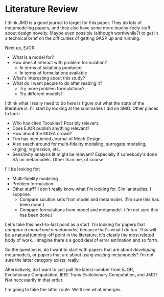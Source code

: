 # Literature Review

I think JMD is a good journal to target for this paper.
    They do lots of metamodeling papers, and they also have some more touchy-feely stuff about design novelty.
    Maybe even possible (although worthwhile?) to get in a technical brief on the difficulties of getting GASP up and running.

Next up, EJOR.

* What is a model for?
* How does it interact with problem formulation?
    - In terms of solutions produced
    - In terms of formulations available
* What's interesting about this study?
* What do I want people to do after reading it?
    - Try more problem formulations?
    - Try different models?

I think what I really need to do here is figure out what the state of the literature is.
    I'll start by looking at the summaries I did on SMO.
    Other places to look:

* Who has cited Tsoukias?  Possibly relevant.
* Does EJOR publish anything relevant?
* How about the MOEA crowd?
* Tim has mentioned Journal of Mech Design.
* Also seach around for multi-fidelity modeling, surrogate modeling, kriging, regression, etc.
* Sensitivity analysis lit might be relevant?  Especially if somebody's done SA on metamodels.
    Other than me, of course.

I'll be looking for:

* Multi-fidelity modeling
* Problem formulation
* Other stuff?  I don't really know what I'm looking for.  Similar studies, I suppose.
    - Compare solution sets from model and metamodel. (I'm sure this has been done.)
    - Compare formulations from model and metamodel.  (I'm not sure this has been done.)

Let's take this next-to-last point as a start.
    I'm looking for papers that *compare a model and a metamodel*, because that's what I do too.
    This will be a natural jumping-off point in the literature, it's clearly the most related body of work.
    I imagine there's a good deal of error estimation and so forth.

So the question is, do I want to start with papers that are about *developing* metamodels, or papers that are about *using existing* metamodels?  I'm not sure the latter category exists, really.

Alternatively, do I want to just pull the latest number from EJOR, Evolutionary Computation, IEEE Trans Evolutionary Computation, and JMD?
    Not necessarily in that order.

I'm going to take the latter route.  We'll see what emerges.

<!--
vim:ts=4:sw=4:expandtab:wrap lbr
-->
